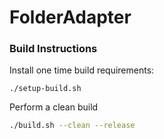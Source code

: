 # FolderAdapter

### Build Instructions
Install one time build requirements:
```
./setup-build.sh
```

Perform a clean build
```bash
./build.sh --clean --release
```